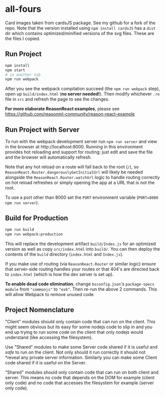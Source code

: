 # all-fours

Card images taken from cardsJS package. See my github for a fork of the repo.
Note that the version installed using `npm install cardsJS` has a `dist` dir
which contains optimized/minified versions of the svg files. These are the
files I copied.

## Run Project

```sh
npm install
npm start
# in another tab
npm run webpack
```

After you see the webpack compilation succeed (the `npm run webpack` step), open up `build/index.html` (**no server needed!**). Then modify whichever `.re` file in `src` and refresh the page to see the changes.

**For more elaborate ReasonReact examples**, please see https://github.com/reasonml-community/reason-react-example

## Run Project with Server

To run with the webpack development server run `npm run server` and view in the browser at http://localhost:8000. Running in this environment provides hot reloading and support for routing; just edit and save the file and the browser will automatically refresh.

Note that any hot reload on a route will fall back to the root (`/`), so `ReasonReact.Router.dangerouslyGetInitialUrl` will likely be needed alongside the `ReasonReact.Router.watchUrl` logic to handle routing correctly on hot reload refreshes or simply opening the app at a URL that is not the root.

To use a port other than 8000 set the `PORT` environment variable (`PORT=8080 npm run server`).

## Build for Production

```sh
npm run build
npm run webpack:production
```

This will replace the development artifact `build/Index.js` for an optimized version as well as copy `src/index.html` into `build/`. You can then deploy the contents of the `build` directory (`index.html` and `Index.js`).

If you make use of routing (via `ReasonReact.Router` or similar logic) ensure that server-side routing handles your routes or that 404's are directed back to `index.html` (which is how the dev server is set up).

**To enable dead code elimination**, change `bsconfig.json`'s `package-specs` `module` from `"commonjs"` to `"es6"`. Then re-run the above 2 commands. This will allow Webpack to remove unused code.

## Project Nomenclature
"Client" modules should only contain code that can run on the client. This
might seem obvious but its easy for some nodejs code to slip in and you end
up trying to run some code on the client that only nodejs would understand
(like accessing the filesystem).

Use "Shared" modules to make some Server code shared if it is useful and
*safe* to run on the client. Not only should it run correctly it should not
*reveal any private server information.
Similarly you can make some Client code shared if it is useful on the Server.

"Shared" modules should only contain code that can run on both client and
server. This means no code that depends on the DOM for example (client only
code) and no code that accesses the filesystem for example (server only
code).

